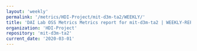 ```yaml
---
layout: 'weekly'
permalink: '/metrics/HDI-Project/mit-d3m-ta2/WEEKLY/'
title: 'DAI Lab OSS Metrics Metrics report for mit-d3m-ta2 | WEEKLY-REPORT-2020-03-01'
organization: 'HDI-Project'
repository: 'mit-d3m-ta2'
current_date: '2020-03-01'
---
```

